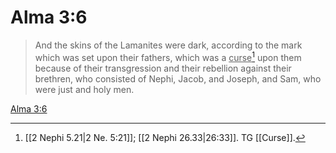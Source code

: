 # Alma 3:6

> And the skins of the Lamanites were dark, according to the mark which was set upon their fathers, which was a <u>curse</u>[^a] upon them because of their transgression and their rebellion against their brethren, who consisted of Nephi, Jacob, and Joseph, and Sam, who were just and holy men.

[Alma 3:6](https://www.churchofjesuschrist.org/study/scriptures/bofm/alma/3?lang=eng&id=p6#p6)


[^a]: [[2 Nephi 5.21|2 Ne. 5:21]]; [[2 Nephi 26.33|26:33]]. TG [[Curse]].
